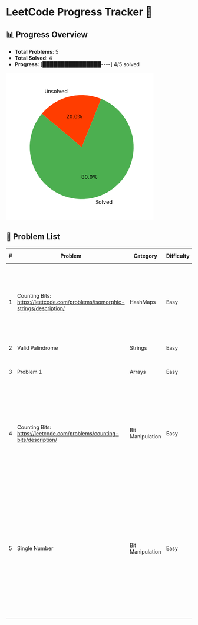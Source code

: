 # LeetCode Progress Tracker 🚀

## 📊 Progress Overview
- **Total Problems**: 5
- **Total Solved**: 4
- **Progress:** [████████████████----] 4/5 solved

![Progress Chart](progress_chart.png)

## 📌 Problem List
| #  | Problem | Category | Difficulty | Time Taken | Attempts | Hints Used | Notes | Status |
|----|---------|----------|------------|------------|----------|------------|-------|--------|
| 1 | Counting Bits: https://leetcode.com/problems/isomorphic-strings/description/ | HashMaps | Easy | 20 min | 2 | Yes | Used two dictionaries to map the characters in the two strings. If the mapping is not the same, return False. | Solved |
| 2 | Valid Palindrome | Strings | Easy | 15 min | 2 | No | None | Solved |
| 3 | Problem 1 | Arrays | Easy | 15 min | 1 | No | Used a dictionary to store seen numbers. | Unsolved |
| 4 | Counting Bits: https://leetcode.com/problems/counting-bits/description/ | Bit Manipulation | Easy | 20 min | 1 | Yes | Used a helper function to count the number of 1 bits in a number. Use the operation n & (n - 1) to count the number of 1 bits in a number. | Solved |
| 5 | Single Number | Bit Manipulation | Easy | 5 min | 1 | No | Used XOR to solve the problem. It permits us to find the unique number in the list. Why ? Because XOR of a number with itself is 0. So, if we XOR all the numbers in the list, we will be left with the unique number. | Solved |
